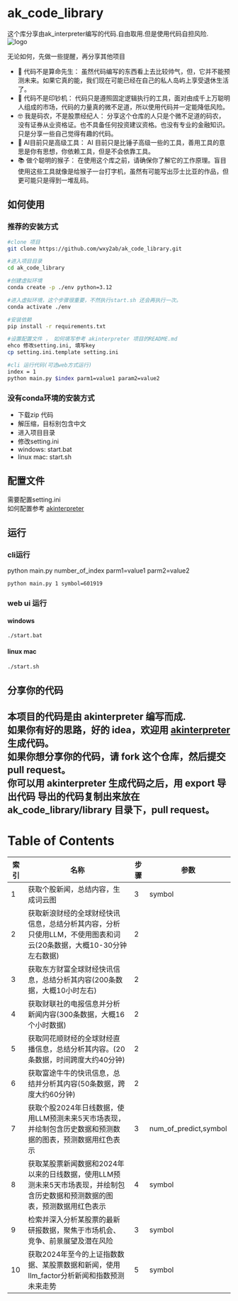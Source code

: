 # ak_code_library
这个库分享由ak_interpreter编写的代码.自由取用.但是使用代码自担风险.  
![logo](https://github.com/wxy2ab/akinterpreter/raw/main/docs/logo256.png)  

无论如何，先做一些提醒，再分享其他项目
- 🔮 代码不是算命先生：
虽然代码编写的东西看上去比较帅气，但，它并不能预测未来。如果它真的能，我们现在可能已经在自己的私人岛屿上享受退休生活了。
- 💸 代码不是印钞机：
代码只是遵照固定逻辑执行的工具，面对由成千上万聪明人组成的市场，代码的力量真的微不足道，所以使用代码并一定能降低风险。
- 🤓 我是码农，不是股票经纪人：
分享这个仓库的人只是个微不足道的码农，没有证券从业资格证。也不具备任何投资建议资格。也没有专业的金融知识。只是分享一些自己觉得有趣的代码。
- 🚀 AI目前只是高级工具：
AI 目前只是比锤子高级一些的工具，善用工具的意思是你有思想，你依赖工具，但是不会依靠工具。
- 📚 做个聪明的猴子：
在使用这个库之前，请确保你了解它的工作原理。盲目使用这些工具就像是给猴子一台打字机，虽然有可能写出莎士比亚的作品，但更可能只是得到一堆乱码。

## 如何使用

### 推荐的安装方式

```Bash
#clone 项目
git clone https://github.com/wxy2ab/ak_code_library.git

#进入项目目录
cd ak_code_library

#创建虚拟环境
conda create -p ./env python=3.12

#进入虚拟环境，这个步骤很重要，不然执行start.sh 还会再执行一次。
conda activate ./env

#安装依赖
pip install -r requirements.txt

#设置配置文件 ， 如何填写参考 akinterpreter 项目的README.md
ehco 修改setting.ini, 填写key
cp setting.ini.template setting.ini

#cli 运行代码(可选web方式运行)
index = 1
python main.py $index parm1=value1 param2=value2
```

### 没有conda环境的安装方式
- 下载zip 代码
- 解压缩，目标别包含中文
- 进入项目目录
- 修改setting.ini
- windows: start.bat
- linux mac: start.sh

## 配置文件
需要配置setting.ini   
如何配置参考 [akinterpreter](https://github.com/wxy2ab/akinterpreter)

## 运行  
### cli运行
python main.py number_of_index parm1=value1 parm2=value2  
```bash
python main.py 1 symbol=601919
```

### web ui 运行
#### windows
```shell
./start.bat
```
#### linux mac
```bash
./start.sh
```

## 分享你的代码  
本项目的代码是由 akinterpreter 编写而成.  
如果你有好的思路，好的 idea，欢迎用 [akinterpreter](https://github.com/wxy2ab/akinterpreter) 生成代码。  
如果你想分享你的代码，请 fork 这个仓库，然后提交 pull request。  
你可以用 akinterpreter 生成代码之后，用 export 导出代码
导出的代码复制出来放在 ak_code_library/library 目录下，pull request。  
---

# Table of Contents

| 索引 | 名称 | 步骤 | 参数 |
|------|------|------|------|
| 1 | 获取个股新闻，总结内容，生成词云图 | 3 | symbol |
| 2 | 获取新浪财经的全球财经快讯信息，总结分析其内容，分析只使用LLM，不使用图表和词云(20条数据，大概10-30分钟左右数据) | 2 |  |
| 3 | 获取东方财富全球财经快讯信息，总结分析其内容(200条数据，大概10小时左右) | 2 |  |
| 4 | 获取财联社的电报信息并分析新闻内容(300条数据，大概16个小时数据) | 2 |  |
| 5 | 获取同花顺财经的全球财经直播信息，总结分析其内容。(20条数据，时间跨度大约40分钟) | 2 |  |
| 6 | 获取富途牛牛的快讯信息，总结并分析其内容(50条数据，跨度大约60分钟) | 2 |  |
| 7 | 获取个股2024年日线数据，使用LLM预测未来5天市场表现，并绘制包含历史数据和预测数据的图表，预测数据用红色表示 | 3 | num_of_predict,symbol |
| 8 | 获取某股票新闻数据和2024年以来的日线数据，使用LLM预测未来5天市场表现，并绘制包含历史数据和预测数据的图表，预测数据用红色表示 | 4 | symbol |
| 9 | 检索并深入分析某股票的最新研报数据，聚焦于市场机会、竞争、前景展望及潜在风险 | 3 | symbol |
| 10 | 获取2024年至今的上证指数数据、某股票数据和新闻，使用llm_factor分析新闻和指数预测未来走势 | 5 | symbol |
